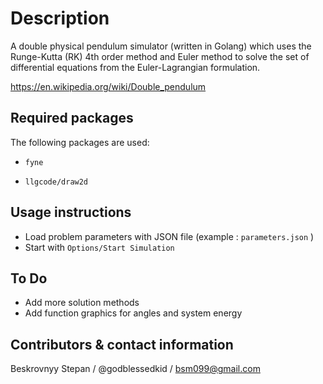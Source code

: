 # Description

A double physical pendulum simulator (written in Golang) which uses the Runge-Kutta (RK) 4th order method and Euler method to solve the set of differential equations from the Euler-Lagrangian formulation.

https://en.wikipedia.org/wiki/Double_pendulum

## Required packages

The following packages are used: 
- `fyne`

- `llgcode/draw2d`


## Usage instructions
 - Load problem parameters with JSON file (example : `parameters.json` ) 
 - Start with `Options/Start Simulation`


## To Do 
- Add more solution methods 
- Add function graphics for angles and system energy

## Contributors & contact information
Beskrovnyy Stepan / @godblessedkid / bsm099@gmail.com
